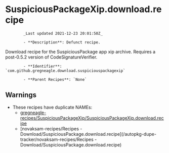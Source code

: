 # SuspiciousPackageXip.download.recipe

            _Last updated 2021-12-23 20:01:50Z_

            - **Description**: Defunct recipe.
Download recipe for the SuspiciousPackage app xip archive.
Requires a post-0.5.2 version of CodeSignatureVerifier.

            - **Identifier**: `com.github.gregneagle.download.suspiciouspackagexip`

            - **Parent Recipes**: `None`


## Warnings

- These recipes have duplicate NAMEs:
    - [gregneagle-recipes/SuspiciousPackageXip/SuspiciousPackageXip.download.recipe](/autopkg-dupe-tracker/gregneagle-recipes/SuspiciousPackageXip/SuspiciousPackageXip.download.recipe)
    - [novaksam-recipes/Recipes - Download/SuspiciousPackage.download.recipe](/autopkg-dupe-tracker/novaksam-recipes/Recipes - Download/SuspiciousPackage.download.recipe)